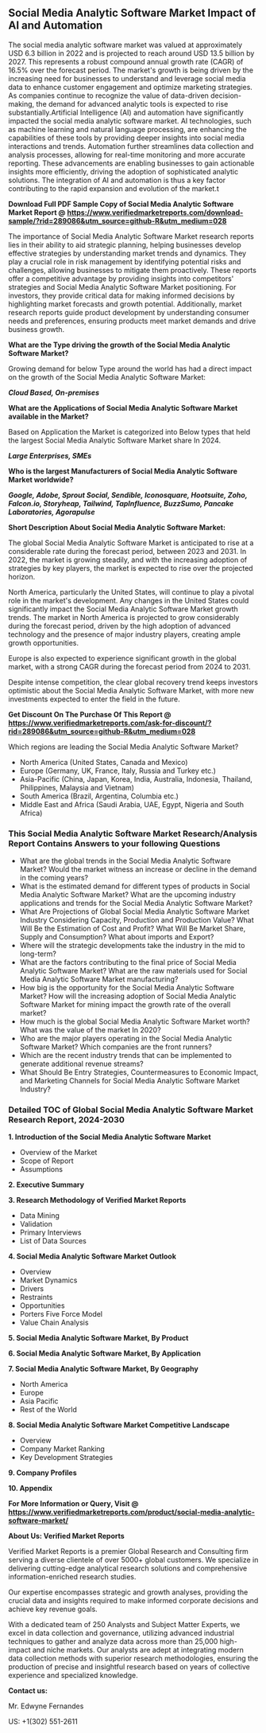 <h2>Social Media Analytic Software Market Impact of AI and Automation</h2>The social media analytic software market was valued at approximately USD 6.3 billion in 2022 and is projected to reach around USD 13.5 billion by 2027. This represents a robust compound annual growth rate (CAGR) of 16.5% over the forecast period. The market's growth is being driven by the increasing need for businesses to understand and leverage social media data to enhance customer engagement and optimize marketing strategies. As companies continue to recognize the value of data-driven decision-making, the demand for advanced analytic tools is expected to rise substantially.Artificial Intelligence (AI) and automation have significantly impacted the social media analytic software market. AI technologies, such as machine learning and natural language processing, are enhancing the capabilities of these tools by providing deeper insights into social media interactions and trends. Automation further streamlines data collection and analysis processes, allowing for real-time monitoring and more accurate reporting. These advancements are enabling businesses to gain actionable insights more efficiently, driving the adoption of sophisticated analytic solutions. The integration of AI and automation is thus a key factor contributing to the rapid expansion and evolution of the market.t</p><p id="" class=""><strong>Download Full PDF Sample Copy of Social Media Analytic Software Market Report @ <a href="https://www.verifiedmarketreports.com/download-sample/?rid=289086&utm_source=github-R&utm_medium=028" target="_blank">https://www.verifiedmarketreports.com/download-sample/?rid=289086&utm_source=github-R&utm_medium=028</a></strong></p><p>The importance of&nbsp;Social Media Analytic Software Market research reports lies in their ability to aid strategic planning, helping businesses develop effective strategies by understanding market trends and dynamics. They play a crucial role in risk management by identifying potential risks and challenges, allowing businesses to mitigate them proactively. These reports offer a competitive advantage by providing insights into competitors' strategies and Social Media Analytic Software Market positioning. For investors, they provide critical data for making informed decisions by highlighting market forecasts and growth potential. Additionally, market research reports guide product development by understanding consumer needs and preferences, ensuring products meet market demands and drive business growth.</p><p><strong>What are the&nbsp;Type driving the growth of the Social Media Analytic Software Market?</strong></p><p id="" class="">Growing demand for below Type around the world has had a direct impact on the growth of the Social Media Analytic Software Market:</p><em><strong>Cloud Based, On-premises</strong></em></p><strong>What are the&nbsp;Applications&nbsp;of Social Media Analytic Software Market available in the Market?</strong></p><p id="" class="">Based on Application the Market is categorized into Below types that held the largest Social Media Analytic Software Market share In 2024.</p><em><strong>Large Enterprises, SMEs</strong></em></p><strong>Who is the largest Manufacturers of Social Media Analytic Software Market worldwide?</strong></p><p><em><strong>Google, Adobe, Sprout Social, Sendible, Iconosquare, Hootsuite, Zoho, Falcon.io, Storyheap, Tailwind, TapInfluence, BuzzSumo, Pancake Laboratories, Agorapulse</strong></em></p><p id="" class=""><strong>Short Description About Social Media Analytic Software Market:</strong></p><p>The global Social Media Analytic Software Market is anticipated to rise at a considerable rate during the forecast period, between 2023 and 2031. In 2022, the market is growing steadily, and with the increasing adoption of strategies by key players, the market is expected to rise over the projected horizon.</p><p>North America, particularly the United States, will continue to play a pivotal role in the market's development. Any changes in the United States could significantly impact the Social Media Analytic Software Market growth trends. The market in North America is projected to grow considerably during the forecast period, driven by the high adoption of advanced technology and the presence of major industry players, creating ample growth opportunities.</p><p>Europe is also expected to experience significant growth in the global market, with a strong CAGR during the forecast period from 2024 to 2031.</p><p>Despite intense competition, the clear global recovery trend keeps investors optimistic about the Social Media Analytic Software Market, with more new investments expected to enter the field in the future.</p><p id="" class=""><strong>Get Discount On The Purchase Of This Report @ <a href="https://www.verifiedmarketreports.com/ask-for-discount/?rid=289086&utm_source=github-R&utm_medium=028" target="_blank">https://www.verifiedmarketreports.com/ask-for-discount/?rid=289086&utm_source=github-R&utm_medium=028</a></strong></p>Which regions are leading the Social Media Analytic Software Market?</p><ul><li>North America (United States, Canada and Mexico)</li><li>Europe (Germany, UK, France, Italy, Russia and Turkey etc.)</li><li>Asia-Pacific (China, Japan, Korea, India, Australia, Indonesia, Thailand, Philippines, Malaysia and Vietnam)</li><li>South America (Brazil, Argentina, Columbia etc.)</li><li>Middle East and Africa (Saudi Arabia, UAE, Egypt, Nigeria and South Africa)</li></ul><h3 id="" class="">This Social Media Analytic Software Market Research/Analysis Report Contains Answers to your following Questions</h3><ul><li>What are the global trends in the Social Media Analytic Software Market? Would the market witness an increase or decline in the demand in the coming years?</li><li>What is the estimated demand for different types of products in Social Media Analytic Software Market? What are the upcoming industry applications and trends for the Social Media Analytic Software Market?</li><li>What Are Projections of Global Social Media Analytic Software Market Industry Considering Capacity, Production and Production Value? What Will Be the Estimation of Cost and Profit? What Will Be Market Share, Supply and Consumption? What about imports and Export?</li><li>Where will the strategic developments take the industry in the mid to long-term?</li><li>What are the factors contributing to the final price of Social Media Analytic Software Market? What are the raw materials used for Social Media Analytic Software Market manufacturing?</li><li>How big is the opportunity for the Social Media Analytic Software Market? How will the increasing adoption of Social Media Analytic Software Market for mining impact the growth rate of the overall market?</li><li>How much is the global Social Media Analytic Software Market worth? What was the value of the market In 2020?</li><li>Who are the major players operating in the Social Media Analytic Software Market? Which companies are the front runners?</li><li>Which are the recent industry trends that can be implemented to generate additional revenue streams?</li><li>What Should Be Entry Strategies, Countermeasures to Economic Impact, and Marketing Channels for Social Media Analytic Software Market Industry?</li></ul><h3 id="" class="">Detailed TOC of Global Social Media Analytic Software Market Research Report, 2024-2030</h3><p id="" class=""><strong>1. Introduction of the Social Media Analytic Software Market</strong></p><ul><li>Overview of the Market</li><li>Scope of Report</li><li>Assumptions</li></ul><p id="" class=""><strong>2. Executive Summary</strong></p><p id="" class=""><strong>3. Research Methodology of Verified Market Reports</strong></p><ul><li>Data Mining</li><li>Validation</li><li>Primary Interviews</li><li>List of Data Sources</li></ul><p id="" class=""><strong>4. Social Media Analytic Software Market Outlook</strong></p><ul><li>Overview</li><li>Market Dynamics</li><li>Drivers</li><li>Restraints</li><li>Opportunities</li><li>Porters Five Force Model</li><li>Value Chain Analysis</li></ul><p id="" class=""><strong>5. Social Media Analytic Software Market, By Product</strong></p><p id="" class=""><strong>6. Social Media Analytic Software Market, By Application</strong></p><p id="" class=""><strong>7. Social Media Analytic Software Market, By Geography</strong></p><ul><li>North America</li><li>Europe</li><li>Asia Pacific</li><li>Rest of the World</li></ul><p id="" class=""><strong>8. Social Media Analytic Software Market Competitive Landscape</strong></p><ul><li>Overview</li><li>Company Market Ranking</li><li>Key Development Strategies</li></ul><p id="" class=""><strong>9. Company Profiles</strong></p><p id="" class=""><strong>10. Appendix</strong></p><p id="" class=""><strong>For More Information or Query, Visit @ <a href="https://www.verifiedmarketreports.com/product/social-media-analytic-software-market/" target="_blank">https://www.verifiedmarketreports.com/product/social-media-analytic-software-market/</a></strong></p><p id="" class=""><strong>About Us: Verified Market Reports</strong></p><p id="" class="">Verified Market Reports is a premier Global Research and Consulting firm serving a diverse clientele of over 5000+ global customers. We specialize in delivering cutting-edge analytical research solutions and comprehensive information-enriched research studies.</p><p id="" class="">Our expertise encompasses strategic and growth analyses, providing the crucial data and insights required to make informed corporate decisions and achieve key revenue goals.</p><p id="" class="">With a dedicated team of 250 Analysts and Subject Matter Experts, we excel in data collection and governance, utilizing advanced industrial techniques to gather and analyze data across more than 25,000 high-impact and niche markets. Our analysts are adept at integrating modern data collection methods with superior research methodologies, ensuring the production of precise and insightful research based on years of collective experience and specialized knowledge.</p><p id="" class=""><strong>Contact us:</strong></p><p id="" class="">Mr. Edwyne Fernandes</p><p id="" class="">US: +1(302) 551-2611</p>